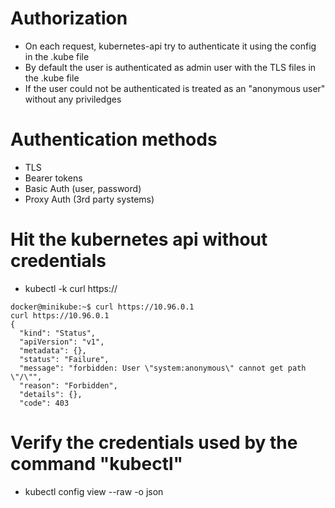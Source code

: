 # Authorization
- On each request, kubernetes-api try to authenticate it using the config in the .kube file
- By default the user is authenticated as admin user with the TLS files in the .kube file
- If the user could not be authenticated is treated as an "anonymous user" without any priviledges

# Authentication methods
- TLS
- Bearer tokens
- Basic Auth (user, password)
- Proxy Auth (3rd party systems)

# Hit the kubernetes api without credentials
- kubectl -k curl https://<kubernetes-api-IP>
```
docker@minikube:~$ curl https://10.96.0.1
curl https://10.96.0.1
{
  "kind": "Status",
  "apiVersion": "v1",
  "metadata": {},
  "status": "Failure",
  "message": "forbidden: User \"system:anonymous\" cannot get path \"/\"",
  "reason": "Forbidden",
  "details": {},
  "code": 403
```

# Verify the credentials used by the command "kubectl"
- kubectl config view --raw -o json